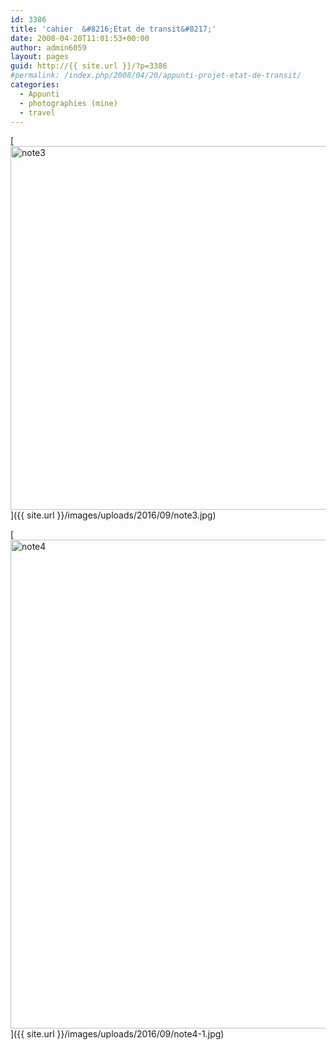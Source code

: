 ```yaml
---
id: 3386
title: 'cahier  &#8216;Etat de transit&#8217;'
date: 2008-04-20T11:01:53+00:00
author: admin6059
layout: pages
guid: http://{{ site.url }}/?p=3386
#permalink: /index.php/2008/04/20/appunti-projet-etat-de-transit/
categories:
  - Appunti
  - photographies (mine)
  - travel
---
```

[<img class="aligncenter wp-image-3393 size-full" src="{{ site.url }}/images/uploads/2016/09/note3.jpg" alt="note3" width="750" height="582" srcset="{{ site.url }}/images/uploads/2016/09/note3.jpg 750w, {{ site.url }}/images/uploads/2016/09/note3-300x233.jpg 300w" sizes="(max-width: 750px) 100vw, 750px" />]({{ site.url }}/images/uploads/2016/09/note3.jpg)

[<img class="aligncenter wp-image-3388 size-full" src="{{ site.url }}/images/uploads/2016/09/note4-1.jpg" alt="note4" width="590" height="782" srcset="{{ site.url }}/images/uploads/2016/09/note4-1.jpg 590w, {{ site.url }}/images/uploads/2016/09/note4-1-226x300.jpg 226w" sizes="(max-width: 590px) 100vw, 590px" />]({{ site.url }}/images/uploads/2016/09/note4-1.jpg)
